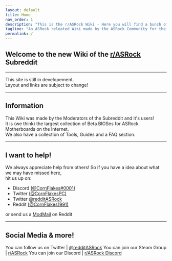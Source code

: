 ```yaml
---
layout: default
title: Home
nav_order: 1
description: "This is the r/ASRock Wiki - Here you will find a bunch of Guides and Tools. Including an FAQ, a Beta BIOS database and more!"
tagline: "An ASRock releated Wiki made by the ASRock Community for the ASRock Community"
permalink: /
---
```


## Welcome to the new Wiki of the [r/ASRock](https://reddit.com/r/ASRock) Subreddit
***
  
This site is still in developement.  
Layout and links are subject to change!

***

## Information 
This Wiki was made by the Moderators of the Subreddit and it's users!  
It is (we think) the largest collection of Beta BIOSes for ASRock Motherboards on the Internet.  
We also have a collection of Tools, Guides and a FAQ section.

***

## I want to help!
We always appreciate help from others! So if you have a idea about what we may have missed here,  
hit us up on: 

- Discord [(@CornFlakes#0001)](https://discord.gg/rFrMpxV)  
- Twitter [(@CornFlakesPC)](https://twitter.com/CornFlakesPC) 
- Twitter [@redditASRock](https://twitter.com/redditASRock)  
- Reddit  [(@CornFlakes1991)](https://new.reddit.com/user/CornFlakes1991)

or send us a [ModMail](https://www.reddit.com/message/compose?to=%2Fr%2FASRock) on Reddit

***

## Social Media & more!

You can follow us on Twitter | [@redditASRock](https://twitter.com/redditASRock)
You can join our Steam Group | [r/ASRock](https://steamcommunity.com/groups/redditASRock)
You can join our Discord     | [r/ASRock Discord](https://discord.gg/rFrMpxV)